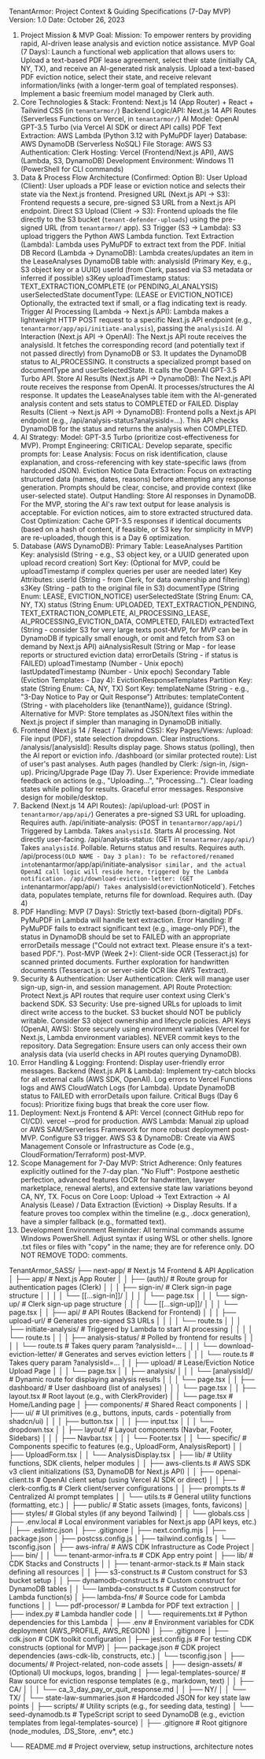 TenantArmor: Project Context & Guiding Specifications (7-Day MVP)
Version: 1.0
Date: October 26, 2023
1. Project Mission & MVP Goal:
Mission: To empower renters by providing rapid, AI-driven lease analysis and eviction notice assistance.
MVP Goal (7 Days): Launch a functional web application that allows users to:
Upload a text-based PDF lease agreement, select their state (initially CA, NY, TX), and receive an AI-generated risk analysis.
Upload a text-based PDF eviction notice, select their state, and receive relevant information/links (with a longer-term goal of templated responses).
Implement a basic freemium model managed by Clerk auth.
2. Core Technologies & Stack:
Frontend: Next.js 14 (App Router) + React + Tailwind CSS (in `tenantarmor/`)
Backend Logic/API: Next.js 14 API Routes (Serverless Functions on Vercel, in `tenantarmor/`)
AI Model: OpenAI GPT-3.5 Turbo (via Vercel AI SDK or direct API calls)
PDF Text Extraction: AWS Lambda (Python 3.12 with PyMuPDF layer)
Database: AWS DynamoDB (Serverless NoSQL)
File Storage: AWS S3
Authentication: Clerk
Hosting: Vercel (Frontend/Next.js API), AWS (Lambda, S3, DynamoDB)
Development Environment: Windows 11 (PowerShell for CLI commands)
3. Data & Process Flow Architecture (Confirmed: Option B):
User Upload (Client): User uploads a PDF lease or eviction notice and selects their state via the Next.js frontend.
Presigned URL (Next.js API -> S3): Frontend requests a secure, pre-signed S3 URL from a Next.js API endpoint.
Direct S3 Upload (Client -> S3): Frontend uploads the file directly to the S3 bucket (`tenant-defender-uploads`) using the pre-signed URL (from `tenantarmor/` app).
S3 Trigger (S3 -> Lambda): S3 upload triggers the Python AWS Lambda function.
Text Extraction (Lambda): Lambda uses PyMuPDF to extract text from the PDF.
Initial DB Record (Lambda -> DynamoDB): Lambda creates/updates an item in the LeaseAnalyses DynamoDB table with:
analysisId (Primary Key, e.g., S3 object key or a UUID)
userId (from Clerk, passed via S3 metadata or inferred if possible)
s3Key
uploadTimestamp
status: TEXT_EXTRACTION_COMPLETE (or PENDING_AI_ANALYSIS)
userSelectedState
documentType: (LEASE or EVICTION_NOTICE)
Optionally, the extracted text if small, or a flag indicating text is ready.
Trigger AI Processing (Lambda -> Next.js API): Lambda makes a lightweight HTTP POST request to a specific Next.js API endpoint (e.g., `tenantarmor/app/api/initiate-analysis`), passing the `analysisId`.
AI Interaction (Next.js API -> OpenAI):
The Next.js API route receives the analysisId.
It fetches the corresponding record (and potentially text if not passed directly) from DynamoDB or S3.
It updates the DynamoDB status to AI_PROCESSING.
It constructs a specialized prompt based on documentType and userSelectedState.
It calls the OpenAI GPT-3.5 Turbo API.
Store AI Results (Next.js API -> DynamoDB):
The Next.js API route receives the response from OpenAI.
It processes/structures the AI response.
It updates the LeaseAnalyses table item with the AI-generated analysis content and sets status to COMPLETED or FAILED.
Display Results (Client -> Next.js API -> DynamoDB): Frontend polls a Next.js API endpoint (e.g., /api/analysis-status?analysisId=...). This API checks DynamoDB for the status and returns the analysis when COMPLETED.
4. AI Strategy:
Model: GPT-3.5 Turbo (prioritize cost-effectiveness for MVP).
Prompt Engineering:
CRITICAL: Develop separate, specific prompts for:
Lease Analysis: Focus on risk identification, clause explanation, and cross-referencing with key state-specific laws (from hardcoded JSON).
Eviction Notice Data Extraction: Focus on extracting structured data (names, dates, reasons) before attempting any response generation.
Prompts should be clear, concise, and provide context (like user-selected state).
Output Handling: Store AI responses in DynamoDB. For the MVP, storing the AI's raw text output for lease analysis is acceptable. For eviction notices, aim to store extracted structured data.
Cost Optimization: Cache GPT-3.5 responses if identical documents (based on a hash of content, if feasible, or S3 key for simplicity in MVP) are re-uploaded, though this is a Day 6 optimization.
5. Database (AWS DynamoDB):
Primary Table: LeaseAnalyses
Partition Key: analysisId (String - e.g., S3 object key, or a UUID generated upon upload record creation)
Sort Key: (Optional for MVP, could be uploadTimestamp if complex queries per user are needed later)
Key Attributes:
userId (String - from Clerk, for data ownership and filtering)
s3Key (String - path to the original file in S3)
documentType (String Enum: LEASE, EVICTION_NOTICE)
userSelectedState (String Enum: CA, NY, TX)
status (String Enum: UPLOADED, TEXT_EXTRACTION_PENDING, TEXT_EXTRACTION_COMPLETE, AI_PROCESSING_LEASE, AI_PROCESSING_EVICTION_DATA, COMPLETED, FAILED)
extractedText (String - consider S3 for very large texts post-MVP, for MVP can be in DynamoDB if typically small enough, or omit and fetch from S3 on demand by Next.js API)
aiAnalysisResult (String or Map - for lease reports or structured eviction data)
errorDetails (String - if status is FAILED)
uploadTimestamp (Number - Unix epoch)
lastUpdatedTimestamp (Number - Unix epoch)
Secondary Table (Eviction Templates - Day 4): EvictionResponseTemplates
Partition Key: state (String Enum: CA, NY, TX)
Sort Key: templateName (String - e.g., "3-Day Notice to Pay or Quit Response")
Attributes: templateContent (String - with placeholders like {tenantName}), guidance (String).
Alternative for MVP: Store templates as JSON/text files within the Next.js project if simpler than managing in DynamoDB initially.
6. Frontend (Next.js 14 / React / Tailwind CSS):
Key Pages/Views:
/upload: File input (PDF), state selection dropdown. Clear instructions.
/analysis/[analysisId]: Results display page. Shows status (polling), then the AI report or eviction info.
/dashboard (or similar protected route): List of user's past analyses.
Auth pages (handled by Clerk: /sign-in, /sign-up).
Pricing/Upgrade Page (Day 7).
User Experience:
Provide immediate feedback on actions (e.g., "Uploading...", "Processing...").
Clear loading states while polling for results.
Graceful error messages.
Responsive design for mobile/desktop.
7. Backend (Next.js 14 API Routes):
/api/upload-url: (POST in `tenantarmor/app/api/`) Generates a pre-signed S3 URL for uploading. Requires auth.
/api/initiate-analysis: (POST in `tenantarmor/app/api/`) Triggered by Lambda. Takes `analysisId`. Starts AI processing. Not directly user-facing.
/api/analysis-status: (GET in `tenantarmor/app/api/`) Takes `analysisId`. Pollable. Returns status and results. Requires auth.
/api/process` (OLD NAME - Day 3 plan): To be refactored/renamed into `tenantarmor/app/api/initiate-analysis` or similar, and the actual OpenAI call logic will reside here, triggered by the Lambda notification.
/api/download-eviction-letter: (GET in `tenantarmor/app/api/`) Takes `analysisId` (or `evictionNoticeId`). Fetches data, populates template, returns file for download. Requires auth. (Day 4)
8. PDF Handling:
MVP (7 Days): Strictly text-based (born-digital) PDFs. PyMuPDF in Lambda will handle text extraction.
Error Handling: If PyMuPDF fails to extract significant text (e.g., image-only PDF), the status in DynamoDB should be set to FAILED with an appropriate errorDetails message ("Could not extract text. Please ensure it's a text-based PDF.").
Post-MVP (Week 2+):
Client-side OCR (Tesseract.js) for scanned printed documents.
Further exploration for handwritten documents (Tesseract.js or server-side OCR like AWS Textract).
9. Security & Authentication:
User Authentication: Clerk will manage user sign-up, sign-in, and session management.
API Route Protection: Protect Next.js API routes that require user context using Clerk's backend SDK.
S3 Security:
Use pre-signed URLs for uploads to limit direct write access to the bucket.
S3 bucket should NOT be publicly writable.
Consider S3 object ownership and lifecycle policies.
API Keys (OpenAI, AWS): Store securely using environment variables (Vercel for Next.js, Lambda environment variables). NEVER commit keys to the repository.
Data Segregation: Ensure users can only access their own analysis data (via userId checks in API routes querying DynamoDB).
10. Error Handling & Logging:
Frontend: Display user-friendly error messages.
Backend (Next.js API & Lambda):
Implement try-catch blocks for all external calls (AWS SDK, OpenAI).
Log errors to Vercel Functions logs and AWS CloudWatch Logs (for Lambda).
Update DynamoDB status to FAILED with errorDetails upon failure.
Critical Bugs (Day 6 focus): Prioritize fixing bugs that break the core user flow.
11. Deployment:
Next.js Frontend & API: Vercel (connect GitHub repo for CI/CD). vercel --prod for production.
AWS Lambda: Manual zip upload or AWS SAM/Serverless Framework for more robust deployment post-MVP. Configure S3 trigger.
AWS S3 & DynamoDB: Create via AWS Management Console or Infrastructure as Code (e.g., CloudFormation/Terraform) post-MVP.
12. Scope Management for 7-Day MVP:
Strict Adherence: Only features explicitly outlined for the 7-day plan.
"No Fluff": Postpone aesthetic perfection, advanced features (OCR for handwritten, lawyer marketplace, renewal alerts), and extensive state law variations beyond CA, NY, TX.
Focus on Core Loop: Upload -> Text Extraction -> AI Analysis (Lease) / Data Extraction (Eviction) -> Display Results.
If a feature proves too complex within the timeline (e.g., .docx generation), have a simpler fallback (e.g., formatted text).
13. Development Environment Reminder:
All terminal commands assume Windows PowerShell. Adjust syntax if using WSL or other shells.
Ignore .txt files or files with "copy" in the name; they are for reference only.
DO NOT REMOVE TODO: comments.

TenantArmor_SASS/
├── next-app/                   # Next.js 14 Frontend & API Application
│   ├── app/                    # Next.js App Router
│   │   ├── (auth)/             # Route group for authentication pages (Clerk)
│   │   │   ├── sign-in/        # Clerk sign-in page structure
│   │   │   │   └── [[...sign-in]]/
│   │   │   │       └── page.tsx
│   │   │   └── sign-up/        # Clerk sign-up page structure
│   │   │       └── [[...sign-up]]/
│   │   │           └── page.tsx
│   │   ├── api/                # API Routes (Backend for Frontend)
│   │   │   ├── upload-url/     # Generates pre-signed S3 URLs
│   │   │   │   └── route.ts
│   │   │   ├── initiate-analysis/ # Triggered by Lambda to start AI processing
│   │   │   │   └── route.ts
│   │   │   ├── analysis-status/ # Polled by frontend for results
│   │   │   │   └── route.ts    # Takes query param ?analysisId=...
│   │   │   └── download-eviction-letter/ # Generates and serves eviction letters
│   │   │       └── route.ts    # Takes query param ?analysisId=...
│   │   ├── upload/             # Lease/Eviction Notice Upload Page
│   │   │   └── page.tsx
│   │   ├── analysis/
│   │   │   └── [analysisId]/   # Dynamic route for displaying analysis results
│   │   │       └── page.tsx
│   │   ├── dashboard/          # User dashboard (list of analyses)
│   │   │   └── page.tsx
│   │   ├── layout.tsx          # Root layout (e.g., with ClerkProvider)
│   │   └── page.tsx            # Home/Landing page
│   ├── components/             # Shared React components
│   │   ├── ui/                 # UI primitives (e.g., buttons, inputs, cards - potentially from shadcn/ui)
│   │   │   ├── button.tsx
│   │   │   ├── input.tsx
│   │   │   └── dropdown.tsx
│   │   ├── layout/             # Layout components (Navbar, Footer, Sidebars)
│   │   │   ├── Navbar.tsx
│   │   │   └── Footer.tsx
│   │   └── specific/           # Components specific to features (e.g., UploadForm, AnalysisReport)
│   │       ├── UploadForm.tsx
│   │       └── AnalysisDisplay.tsx
│   ├── lib/                    # Utility functions, SDK clients, helper modules
│   │   ├── aws-clients.ts      # AWS SDK v3 client initializations (S3, DynamoDB for Next.js API)
│   │   ├── openai-client.ts    # OpenAI client setup (using Vercel AI SDK or direct)
│   │   ├── clerk-config.ts     # Clerk client/server configurations
│   │   ├── prompts.ts          # Centralized AI prompt templates
│   │   └── utils.ts            # General utility functions (formatting, etc.)
│   ├── public/                 # Static assets (images, fonts, favicons)
│   ├── styles/                 # Global styles (if any beyond Tailwind)
│   │   └── globals.css
│   ├── .env.local              # Local environment variables for Next.js app (API keys, etc.)
│   ├── .eslintrc.json
│   ├── .gitignore
│   ├── next.config.mjs
│   ├── package.json
│   ├── postcss.config.js
│   ├── tailwind.config.ts
│   └── tsconfig.json
│
├── aws-infra/                 # AWS CDK Infrastructure as Code Project
│   ├── bin/
│   │   └── tenant-armor-infra.ts # CDK App entry point
│   ├── lib/                    # CDK Stacks and Constructs
│   │   ├── tenant-armor-stack.ts # Main stack defining all resources
│   │   ├── s3-construct.ts     # Custom construct for S3 bucket setup
│   │   ├── dynamodb-construct.ts # Custom construct for DynamoDB tables
│   │   └── lambda-construct.ts # Custom construct for Lambda function(s)
│   ├── lambda-fns/             # Source code for Lambda functions
│   │   └── pdf-processor/      # Lambda for PDF text extraction
│   │       ├── index.py        # Lambda handler code
│   │       └── requirements.txt # Python dependencies for this Lambda
│   ├── .env                    # Environment variables for CDK deployment (AWS_PROFILE, AWS_REGION)
│   ├── .gitignore
│   ├── cdk.json                # CDK toolkit configuration
│   ├── jest.config.js          # For testing CDK constructs (optional for MVP)
│   ├── package.json            # CDK project dependencies (aws-cdk-lib, constructs, etc.)
│   └── tsconfig.json
│
├── documents/                  # Project-related, non-code assets
│   ├── design-assets/          # (Optional) UI mockups, logos, branding
│   ├── legal-templates-source/ # Raw source for eviction response templates (e.g., markdown, text)
│   │   ├── CA/
│   │   │   └── ca_3_day_pay_or_quit_response.md
│   │   ├── NY/
│   │   └── TX/
│   └── state-law-summaries.json # Hardcoded JSON for key state law points
│
├── scripts/                    # Utility scripts (e.g., for seeding data, testing)
│   └── seed-dynamodb.ts        # TypeScript script to seed DynamoDB (e.g., eviction templates from legal-templates-source)
│
├── .gitignore                  # Root gitignore (node_modules, .DS_Store, .env*, etc.)

└── README.md                   # Project overview, setup instructions, architecture notes
